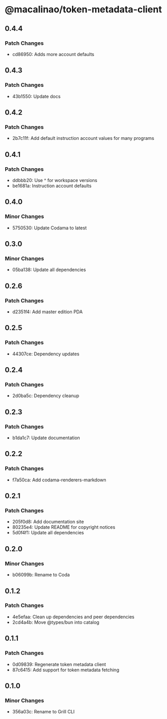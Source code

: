 # @macalinao/token-metadata-client

## 0.4.4

### Patch Changes

- cd86950: Adds more account defaults

## 0.4.3

### Patch Changes

- 43b1550: Update docs

## 0.4.2

### Patch Changes

- 2b7c11f: Add default instruction account values for many programs

## 0.4.1

### Patch Changes

- ddbbb20: Use ^ for workspace versions
- be1681a: Instruction account defaults

## 0.4.0

### Minor Changes

- 5750530: Update Codama to latest

## 0.3.0

### Minor Changes

- 05ba138: Update all dependencies

## 0.2.6

### Patch Changes

- d2351f4: Add master edition PDA

## 0.2.5

### Patch Changes

- 44307ce: Dependency updates

## 0.2.4

### Patch Changes

- 2d0ba5c: Dependency cleanup

## 0.2.3

### Patch Changes

- b1da1c7: Update documentation

## 0.2.2

### Patch Changes

- f7a50ca: Add codama-renderers-markdown

## 0.2.1

### Patch Changes

- 205f0d8: Add documentation site
- 80235e4: Update README for copyright notices
- 5d0f4f1: Update all dependencies

## 0.2.0

### Minor Changes

- b06099b: Rename to Coda

## 0.1.2

### Patch Changes

- 4e5efaa: Clean up dependencies and peer dependencies
- 2cd4a4b: Move @types/bun into catalog

## 0.1.1

### Patch Changes

- 0d09839: Regenerate token metadata client
- 87c6415: Add support for token metadata fetching

## 0.1.0

### Minor Changes

- 356a03c: Rename to Grill CLI

